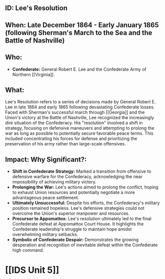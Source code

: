 ## ID: Lee's Resolution

## When:  Late December 1864 - Early January 1865 (following Sherman's March to the Sea and the Battle of Nashville)

## Who:
* **Confederate:** General Robert E. Lee and the Confederate Army of Northern [[Virginia]].  

## What: 
Lee's Resolution refers to a series of decisions made by General Robert E. Lee in late 1864 and early 1865 following devastating Confederate losses.  Faced with Sherman's successful march through [[Georgia]] and the Union's victory at the Battle of Nashville, Lee recognized the increasingly dire situation of the Confederacy.  His "resolution" involved a shift in strategy, focusing on defensive maneuvers and attempting to prolong the war as long as possible to potentially secure favorable peace terms. This included concentrating his forces for defense and prioritizing the preservation of his army rather than large-scale offensives.

## Impact: Why Significant?:
* **Shift in Confederate Strategy:**  Marked a transition from offensive to defensive warfare for the Confederacy, acknowledging the near impossibility of achieving military victory.
* **Prolonging the War:** Lee's actions aimed to prolong the conflict, hoping to exhaust Union resources and potentially negotiate a more advantageous peace settlement.
* **Ultimately Unsuccessful:** Despite his efforts, the Confederacy's military position remained hopeless. Lee's defensive strategies could not overcome the Union's superior manpower and resources.
* **Precursor to Appomattox:** Lee's resolution ultimately led to the final Confederate defeat at Appomattox Court House. It highlights the Confederate leadership's struggle to maintain hope amidst overwhelming military setbacks.
* **Symbolic of Confederate Despair:**  Demonstrates the growing desperation and recognition of inevitable defeat within the Confederate high command.


# [[IDS Unit 5]]
